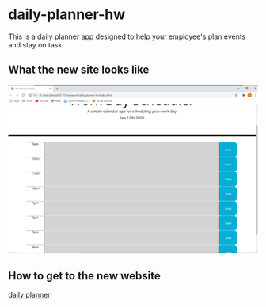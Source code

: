 # daily-planner-hw

This is a daily planner app designed to help your employee's plan events and stay on task

## What the new site looks like

![Preview screenshot](./assets/images/dailyPlanner.png)

## How to get to the new website

[daily planner](https://brandonwalker88.github.io/daily-planner-hw/)
